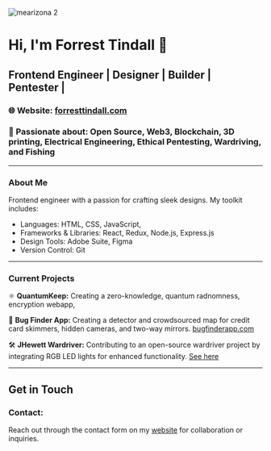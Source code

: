 
![mearizona 2](https://github.com/user-attachments/assets/14384a28-63d3-420c-8847-864c50ce2083)

# Hi, I'm Forrest Tindall 👋

## Frontend Engineer | Designer | Builder | Pentester |

### 🌐 Website: [forresttindall.com](https://forresttindall.com)  
### 🛜 Passionate about: Open Source, Web3, Blockchain, 3D printing, Electrical Engineering, Ethical Pentesting, Wardriving, and Fishing

---

### About Me

Frontend engineer with a passion for crafting sleek designs. My toolkit includes:
- Languages: HTML, CSS, JavaScript, 
- Frameworks & Libraries: React, Redux, Node.js, Express.js
- Design Tools: Adobe Suite, Figma
- Version Control: Git

---

### Current Projects


⚛️ **QuantumKeep:** Creating a zero-knowledge, quantum radnomness, encryption webapp,

👾 **Bug Finder App:** Creating a detector and crowdsourced map for credit card skimmers, hidden cameras, and two-way mirrors. [bugfinderapp.com](http://bugfinderapp.com)

🛠 **JHewett Wardriver:** Contributing to an open-source wardriver project by integrating RGB LED lights for enhanced functionality. [See here](https://github.com/forresttindall/RGB-JHewitt-Wardriver)



---

## Get in Touch

### Contact: 

Reach out through the contact form on my [website](https://forresttindall.com) for collaboration or inquiries.

